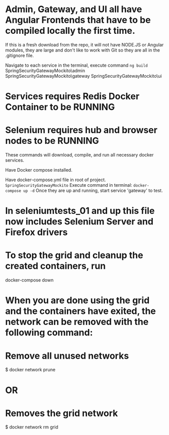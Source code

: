 # Admin, Gateway, and UI all have Angular Frontends that have to be compiled locally the first time.
If this is a fresh download from the repo, it will not have NODE.JS or Angular modules, they are large and don't like to work with Git so they
are all  in the .gitignore file.

Navigate to each service in the terminal, execute command `ng build`
SpringSecurityGatewayMockito\admin
SpringSecurityGatewayMockito\gateway
SpringSecurityGatewayMockito\ui

# Services requires Redis Docker Container to be RUNNING
# Selenium requires hub and browser nodes to be RUNNING
These commands will download, compile, and run all necessary docker services.
 
 Have Docker compose installed.
 
 Have docker-compose.yml file in root of project. `SpringSecurityGatewayMockito`
 Execute command in terminal:
  `docker-compose up -d`
 Once they are up and running, start service 'gateway' to test.
 
 # In seleniumtests_01 and up this file now includes Selenium Server and Firefox drivers
 
 # To stop the grid and cleanup the created containers, run 
 docker-compose down
 
 
 
 
 # When you are done using the grid and the containers have exited, the network can be removed with the following command:
 
 # Remove all unused networks
 $ docker network prune
 # OR
 # Removes the grid network
 $ docker network rm grid
